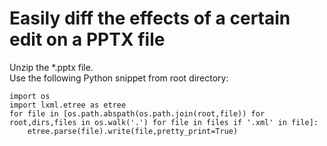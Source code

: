 # Easily diff the effects of a certain edit on a PPTX file
Unzip the *.pptx file.  
Use the following Python snippet from root directory:

    import os
    import lxml.etree as etree
    for file in [os.path.abspath(os.path.join(root,file)) for root,dirs,files in os.walk('.') for file in files if '.xml' in file]:
        etree.parse(file).write(file,pretty_print=True)